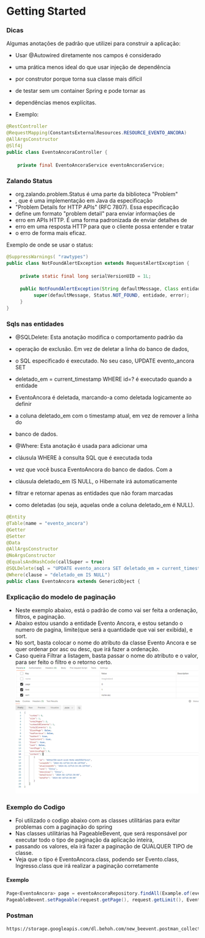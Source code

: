 # Getting Started


### Dicas
Algumas anotações de padrão que utilizei para construir a aplicação:

* Usar @Autowired diretamente nos campos é considerado
* uma prática menos ideal do que usar injeção de dependência
* por construtor porque torna sua classe mais difícil
* de testar sem um container Spring e pode tornar as 
* dependências menos explícitas.

* Exemplo:
```java
@RestController
@RequestMapping(ConstantsExternalResources.RESOURCE_EVENTO_ANCORA)
@AllArgsConstructor
@Slf4j
public class EventoAncoraController {

    private final EventoAncoraService eventoAncoraService;
```

### Zalando Status

* org.zalando.problem.Status é uma parte da biblioteca "Problem"
* , que é uma implementação em Java da especificação 
* "Problem Details for HTTP APIs" (RFC 7807). Essa especificação 
* define um formato "problem detail" para enviar informações de 
* erro em APIs HTTP. É uma forma padronizada de enviar detalhes de 
* erro em uma resposta HTTP para que o cliente possa entender e tratar 
* o erro de forma mais eficaz.

Exemplo de onde se usar o status:

```java
@SuppressWarnings( "rawtypes")
public class NotFoundAlertException extends RequestAlertException {

     private static final long serialVersionUID = 1L;

     public NotFoundAlertException(String defaultMessage, Class entidade, ErrorCodeEnum error){
          super(defaultMessage, Status.NOT_FOUND, entidade, error);
     }
}
```

### Sqls nas entidades
* @SQLDelete: Esta anotação modifica o comportamento padrão da 
* operação de exclusão. Em vez de deletar a linha do banco de dados, 
* o SQL especificado é executado. No seu caso, UPDATE evento_ancora SET
* deletado_em = current_timestamp WHERE id=? é executado quando a entidade
* EventoAncora é deletada, marcando-a como deletada logicamente ao definir 
* a coluna deletado_em com o timestamp atual, em vez de remover a linha do
* banco de dados.

* @Where: Esta anotação é usada para adicionar uma 
* cláusula WHERE à consulta SQL que é executada toda 
* vez que você busca EventoAncora do banco de dados. Com a
* cláusula deletado_em IS NULL, o Hibernate irá automaticamente 
* filtrar e retornar apenas as entidades que não foram marcadas 
* como deletadas (ou seja, aquelas onde a coluna deletado_em é NULL).

```java
@Entity
@Table(name = "evento_ancora")
@Getter
@Setter
@Data
@AllArgsConstructor
@NoArgsConstructor
@EqualsAndHashCode(callSuper = true)
@SQLDelete(sql = "UPDATE evento_ancora SET deletado_em = current_timestamp WHERE id=?")
@Where(clause = "deletado_em IS NULL")
public class EventoAncora extends GenericObject {
```

### Explicação do modelo de paginação

* Neste exemplo abaixo, está o padrão de como vai ser feita a ordenação, filtros, e paginação.
* Abaixo estou usando a entidade Evento Ancora, e estou setando o numero de pagina, limite(que será a quantidade que vai ser exibida), e sort.
* No sort, basta colocar o nome do atributo da classe Evento Ancora e se quer ordenar por asc ou desc, que irá fazer a ordenação.
* Caso queira Filtrar a listagem, basta passar o nome do atributo e o valor, para ser feito o filtro e o retorno certo.
![img.png](img.png)

### Exemplo do Codigo
* Foi utilizado o codigo abaixo com as classes utilitárias para evitar problemas com a paginação do spring
* Nas classes utilitárias há PageableBevent, que será responsável por executar todo o tipo de paginação da aplicação inteira,
* passando os valores, ela irá fazer a paginação de QUALQUER TIPO de classe.
* Veja que o tipo é EventoAncora.class, podendo ser Evento.class, Ingresso.class que irá realizar a paginação corretamente

#### Exemplo
```java
Page<EventoAncora> page = eventoAncoraRepository.findAll(Example.of(eventoAncora, exampleMatcher),
PageableBevent.setPageable(request.getPage(), request.getLimit(), EventoAncora.class, request.getSort()));
```

### Postman
```
https://storage.googleapis.com/dl.behoh.com/new_beevent.postman_collection
```




